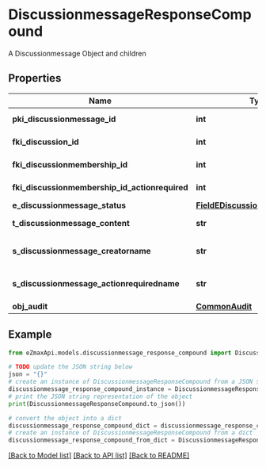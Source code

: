 # DiscussionmessageResponseCompound

A Discussionmessage Object and children

## Properties

Name | Type | Description | Notes
------------ | ------------- | ------------- | -------------
**pki_discussionmessage_id** | **int** | The unique ID of the Discussionmessage | 
**fki_discussion_id** | **int** | The unique ID of the Discussion | 
**fki_discussionmembership_id** | **int** | The unique ID of the Discussionmembership | [optional] 
**fki_discussionmembership_id_actionrequired** | **int** | The unique ID of the Discussionmembership | [optional] 
**e_discussionmessage_status** | [**FieldEDiscussionmessageStatus**](FieldEDiscussionmessageStatus.md) |  | 
**t_discussionmessage_content** | **str** | The content of the Discussionmessage | 
**s_discussionmessage_creatorname** | **str** | The name the creator of the Discussionmessage. | 
**s_discussionmessage_actionrequiredname** | **str** | The name the Actionrequired of the Discussionmessage. | [optional] 
**obj_audit** | [**CommonAudit**](CommonAudit.md) |  | 

## Example

```python
from eZmaxApi.models.discussionmessage_response_compound import DiscussionmessageResponseCompound

# TODO update the JSON string below
json = "{}"
# create an instance of DiscussionmessageResponseCompound from a JSON string
discussionmessage_response_compound_instance = DiscussionmessageResponseCompound.from_json(json)
# print the JSON string representation of the object
print(DiscussionmessageResponseCompound.to_json())

# convert the object into a dict
discussionmessage_response_compound_dict = discussionmessage_response_compound_instance.to_dict()
# create an instance of DiscussionmessageResponseCompound from a dict
discussionmessage_response_compound_from_dict = DiscussionmessageResponseCompound.from_dict(discussionmessage_response_compound_dict)
```
[[Back to Model list]](../README.md#documentation-for-models) [[Back to API list]](../README.md#documentation-for-api-endpoints) [[Back to README]](../README.md)


